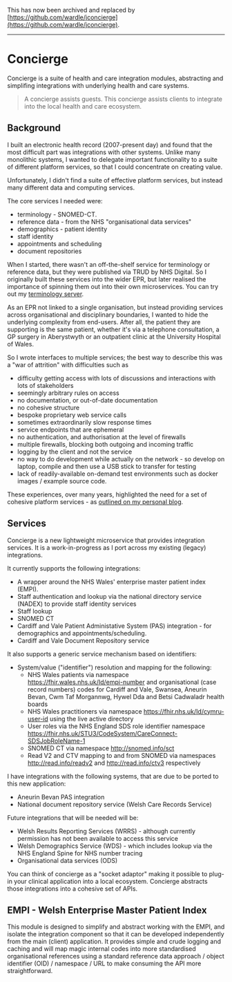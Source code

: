 This has now been archived and replaced by [https://github.com/wardle/jconcierge](https://github.com/wardle/jconcierge).

-----

# Concierge

Concierge is a suite of health and care integration modules, abstracting and simplifing integrations with underlying health and care systems. 
	
> A concierge assists guests. This concierge assists clients to integrate into the local health and care ecosystem.

## Background

I built an electronic health record (2007-present day) and found that the most difficult part was integrations with other systems. Unlike many monolithic systems, I wanted to delegate important functionality to a suite of different platform services, so that I could concentrate on creating value. 

Unfortunately, I didn't find a suite of effective platform services, but instead many different  data and computing services. 

The core services I needed were:

* terminology - SNOMED-CT.
* reference data - from the NHS "organisational data services"
* demographics - patient identity
* staff identity
* appointments and scheduling
* document repositories

When I started, there wasn't an off-the-shelf service for terminology or reference data, but they were published via TRUD by NHS Digital. So I originally built these services into the wider EPR, but later realised the importance of spinning them out into their own microservices. You can try out my [terminology server](https://github.com/wardle/go-terminology).

As an EPR not linked to a single organisation, but instead providing services across organisational and disciplinary boundaries, I wanted to hide the underlying complexity from end-users. After all, the patient they are supporting is the same patient, whether it's via a telephone consultation, a GP surgery in Aberystwyth or an outpatient clinic at the University Hospital of Wales.

So I wrote interfaces to multiple services; the best way to describe this was a "war of attrition" with difficulties such as

* difficulty getting access with lots of discussions and interactions with lots of stakeholders
* seemingly arbitrary rules on access  
* no documentation, or out-of-date documentation
* no cohesive structure
* bespoke proprietary web service calls
* sometimes extraordinarily slow response times
* service endpoints that are ephemeral
* no authentication, and authorisation at the level of firewalls
* multiple firewalls, blocking both outgoing and incoming traffic
* logging by the client and not the service 
* no way to do development while actually on the network - so develop on laptop, compile and then use a USB stick to transfer for testing
* lack of readily-available on-demand test environments such as docker images / example source code.

These experiences, over many years, highlighted the need for a set of cohesive platform services - as [outlined on my personal blog](https://wardle.org). 

## Services

Concierge is a new lightweight microservice that provides integration services. It is a work-in-progress as I port across my existing (legacy) integrations.

It currently supports the following integrations:

* A wrapper around the NHS Wales' enterprise master patient index (EMPI).
* Staff authentication and lookup via the national directory service (NADEX) to provide staff identity services
* Staff lookup
* SNOMED CT
* Cardiff and Vale Patient Administative System (PAS) integration - for demographics and appointments/scheduling.
* Cardiff and Vale Document Repository service

It also supports a generic service mechanism based on identifiers:

* System/value ("identifier") resolution and mapping for the following:
    * NHS Wales patients via namespace https://fhir.wales.nhs.uk/Id/empi-number and organisational (case record numbers) codes for Cardiff and Vale, Swansea, Aneurin Bevan, Cwm Taf Morgannwg, Hywel Dda and Betsi Cadwaladr health boards
    * NHS Wales practitioners via namespace https://fhir.nhs.uk/Id/cymru-user-id using the live active directory
    * User roles via the NHS England SDS role identifier namespace https://fhir.nhs.uk/STU3/CodeSystem/CareConnect-SDSJobRoleName-1
    * SNOMED CT via namespace http://snomed.info/sct
    * Read V2 and CTV mapping to and from SNOMED via namespaces http://read.info/readv2  and http://read.info/ctv3 respectively

I have integrations with the following systems, that are due to be ported to this new application:

* Aneurin Bevan PAS integration
* National document repository service (Welsh Care Records Service)

Future integrations that will be needed will be:

* Welsh Results Reporting Services (WRRS) - although currently permission has not been available to access this service
* Welsh Demographics Service (WDS) - which includes lookup via the NHS England Spine for NHS number tracing
* Organisational data services (ODS)

You can think of concierge as a "socket adaptor" making it possible to plug-in your clinical application into a local ecosystem. Concierge abstracts those integrations into a cohesive set of APIs.

## EMPI - Welsh Enterprise Master Patient Index

This module is designed to simplify and abstract working with the EMPI, and isolate the integration component so that it can be developed independently from the main (client) application. It provides simple and crude logging and caching and will map magic internal codes into more standardised organisational references using a standard reference data approach / object identifier (OID) / namespace / URL to make consuming the API more straightforward.

